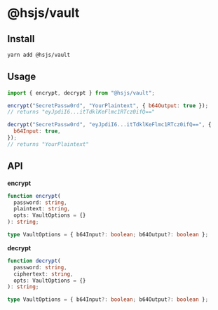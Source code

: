 # @hsjs/vault

## Install

```sh
yarn add @hsjs/vault
```

## Usage

```javascript
import { encrypt, decrypt } from "@hsjs/vault";

encrypt("SecretPassw0rd", "YourPlaintext", { b64Output: true });
// returns "eyJpdiI6...itTdklKeFlmc1RTcz0ifQ=="

decrypt("SecretPassw0rd", "eyJpdiI6...itTdklKeFlmc1RTcz0ifQ==", {
  b64Input: true,
});
// returns "YourPlaintext"
```

## API

**encrypt**

```typescript
function encrypt(
  password: string,
  plaintext: string,
  opts: VaultOptions = {}
): string;

type VaultOptions = { b64Input?: boolean; b64Output?: boolean };
```

**decrypt**

```typescript
function decrypt(
  password: string,
  ciphertext: string,
  opts: VaultOptions = {}
): string;

type VaultOptions = { b64Input?: boolean; b64Output?: boolean };
```
